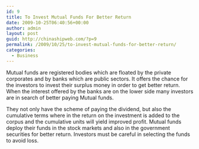 ```yaml
---
id: 9
title: To Invest Mutual Funds For Better Return
date: 2009-10-25T06:40:56+00:00
author: admin
layout: post
guid: http://chinashipweb.com/?p=9
permalink: /2009/10/25/to-invest-mutual-funds-for-better-return/
categories:
  - Business
---
```

Mutual funds are registered bodies which are floated by the private corporates and by banks which are public sectors. It offers the chance for the investors to invest their surplus money in order to get better return. When the interest offered by the banks are on the lower side many investors are in search of better paying Mutual funds.

They not only have the scheme of paying the dividend, but also the cumulative terms where in the return on the investment is added to the corpus and the cumulative units will yield improved profit. Mutual funds deploy their funds in the stock markets and also in the government securities for better return. Investors must be careful in selecting the funds to avoid loss.